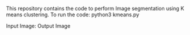 This repository contains the code to perform Image segmentation using K means clustering.
To run the code:
    python3 kmeans.py

Input Image:
Output Image